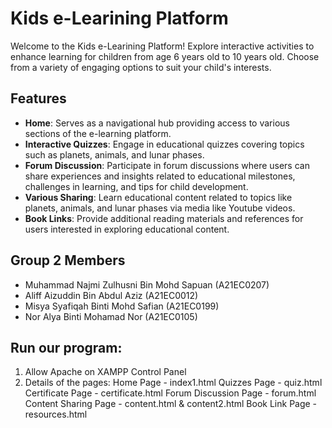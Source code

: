 # Kids e-Learining Platform

Welcome to the Kids e-Learining Platform! Explore interactive activities to enhance learning for children from age 6 years old to 10 years old. Choose from a variety of engaging options to suit your child's interests.

## Features 

- **Home**: Serves as a navigational hub providing access to various sections of the e-learning platform.
- **Interactive Quizzes**: Engage in educational quizzes covering topics such as planets, animals, and lunar phases. 
- **Forum Discussion**: Participate in forum discussions where users can share experiences and insights related to educational milestones, challenges in learning, and tips for child development. 
- **Various Sharing**: Learn educational content related to topics like planets, animals, and lunar phases via media like Youtube videos.
- **Book Links**: Provide additional reading materials and references for users interested in exploring educational content.

## Group 2 Members 

- Muhammad Najmi Zulhusni Bin Mohd Sapuan (A21EC0207)
- Aliff Aizuddin Bin Abdul Aziz (A21EC0012)
- Misya Syafiqah Binti Mohd Safian (A21EC0199)
- Nor Alya Binti Mohamad Nor (A21EC0105)

## Run our program:

1. Allow Apache on XAMPP Control Panel
2. Details of the pages:
   Home Page - index1.html
   Quizzes Page - quiz.html
   Certificate Page - certificate.html
   Forum Discussion Page - forum.html
   Content Sharing Page - content.html & content2.html
   Book Link Page - resources.html
